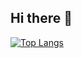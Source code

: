 ## Hi there 👋

[![Top Langs](https://github-readme-stats.vercel.app/api/top-langs/?username=YewonCALLI&show_icons=true)](https://github.com/anuraghazra/github-readme-stats)
<!--
**YewonCALLI/yewoncalli** is a ✨ _special_ ✨ repository because its `README.md` (this file) appears on your GitHub profile.

Here are some ideas to get you started:

- 🔭 I’m currently working on ...
- 🌱 I’m currently learning ...
- 👯 I’m looking to collaborate on ...
- 🤔 I’m looking for help with ...
- 💬 Ask me about ...
- 📫 How to reach me: ...
- 😄 Pronouns: ...
- ⚡ Fun fact: ...
-->

